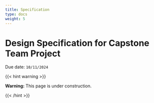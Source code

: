 ```yaml
---
title: Specification
type: docs
weight: 5
---
```


# Design Specification for Capstone Team Project

Due date: `10/11/2024`

{{< hint warning >}}

**Warning:** This page is under construction.

{{< /hint >}}
